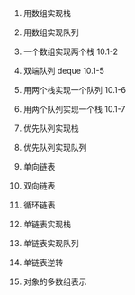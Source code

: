 1. 用数组实现栈

2. 用数组实现队列
   
3. 一个数组实现两个栈 10.1-2

4. 双端队列 deque 10.1-5

5. 用两个栈实现一个队列 10.1-6

6. 用两个队列实现一个栈 10.1-7

7.  优先队列实现栈

8.  优先队列实现队列

9.  单向链表

10. 双向链表

11. 循环链表

12. 单链表实现栈

13. 单链表实现队列

14. 单链表逆转

15. 对象的多数组表示